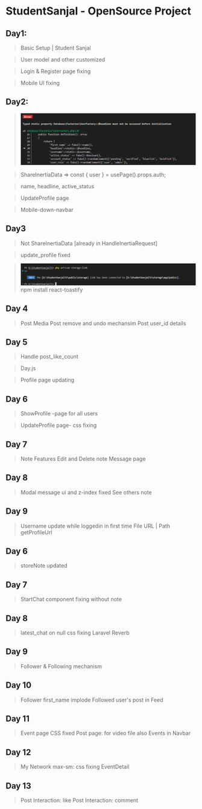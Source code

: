 # StudentSanjal - OpenSource Project

## Day1:
> Basic Setup | Student Sanjal

> User model and other customized

> Login & Register page fixing

> Mobile UI fixing

## Day2:
> ![Factory Error](image.png)

> ShareInertiaData => const { user } = usePage().props.auth;

> name, headline, active_status

> UpdateProfile page

> Mobile-down-navbar


## Day3
> Not ShareInertiaData [already in HandleInertiaRequest]

> update_profile fixed

> ![alt text](image-1.png)
> npm install react-toastify
> 

## Day 4
> Post Media
> Post remove and undo mechansim
> Post user_id details

## Day 5
> Handle post_like_count

> Day.js

> Profile page updating

## Day 6
> ShowProfile -page for all users

> UpdateProfile page- css fixing

## Day 7
> Note Features
> Edit and Delete note
> Message page

## Day 8
> Modal 
> message ui and z-index fixed
> See others note

## Day 9
> Username update while loggedin in first time
> File URL | Path
> getProfileUrl


## Day 6
> storeNote updated

## Day 7
> StartChat component
> fixing without note

## Day 8
> latest_chat on null
> css fixing
> Laravel Reverb


## Day 9
> Follower & Following mechanism


## Day 10
> Follower first_name implode
> Followed user's post in Feed

## Day 11
> Event page
> CSS fixed
> Post page: for video file also
> Events in Navbar

## Day 12
> My Network max-sm: css fixing
> EventDetail

## Day 13
> Post Interaction: like
> Post Interaction: comment 
